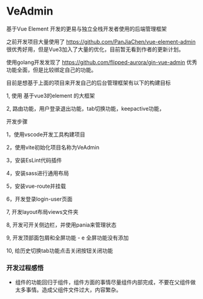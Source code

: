 # VeAdmin
基于Vue Element 开发的更易与独立全栈开发者使用的后端管理框架

之前开发项目大量使用了 https://github.com/PanJiaChen/vue-element-admin  很优秀好用，但是Vue3加入了大量的优化，目前暂无看到作者的更新计划。

使用golang开发发现了 https://github.com/flipped-aurora/gin-vue-admin  优秀功能全面，但是比较绑定自己的功能。

目前是想基于上面的项目来开发自己的后台管理框架有以下的构建目标

1, 使用 基于vue3的element 的大框架

2, 路由功能，用户登录退出功能，tab切换功能，keepactive功能，




开发步骤

1，使用vscode开发工具构建项目

2，使用vite初始化项目名称为VeAdmin

3，安装EsLint代码插件

4，安装sass进行通用布局

5，安装vue-route并挂载

6，开发登录login-user页面

7, 开发layout布局views文件夹

8, 开发可开关侧边栏，并使用pania来管理状态

9, 开发顶部面包屑和全屏功能 - e 全屏功能没有添加

10, 给历史切换tab功能点击关闭按钮关闭功能


### 开发过程感悟

- 组件的功能回归于组件，组件方面的事情尽量组件内部完成，不要在父组件做太多事情。造成父组件文件过大，内容繁杂。